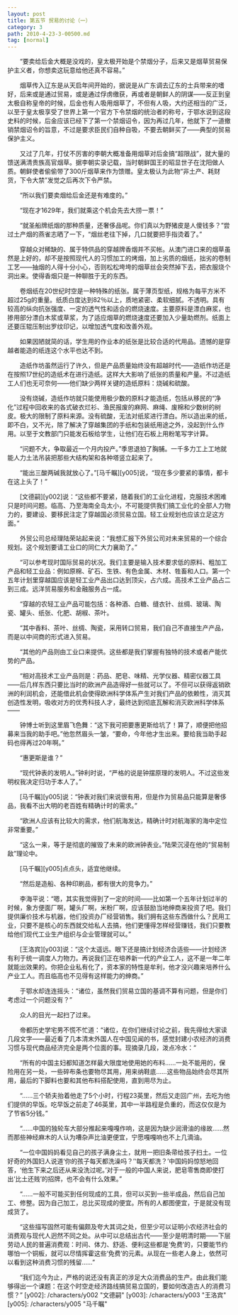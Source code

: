 ```yaml
---
layout: post
title: 第五节 贸易的讨论（一）
category: 3
path: 2010-4-23-3-00500.md
tag: [normal]
---
```


　　“要卖给后金大概是没戏的，皇太极开始是个禁烟分子，后来又是烟草贸易保护主义者，你想卖这玩意给他还真不容易。”

　　烟草传入辽东是从天启年间开始的，据说是从广东调去辽东的士兵带来的嗜好，后来或是通过贸易，或是通过俘虏缴获，再或者是朝鲜人的阴谋——反正到皇太极自称皇帝的时候，后金也有人吸用烟草了，不但有人吸，大约还相当的广泛，以至于皇太极享受了世界上第一个官方下令禁烟的统治者的称号，于鄂水说到这段史料的时候，后金应该已经下了第一个禁烟诏令，因为再过几年，他就下了一道撤销禁烟诏令的旨意，不过是要求臣民们自种自吸，不要去朝鲜买了——典型的贸易保护主义。

　　又过了几年，打仗不厉害的李朝大概准备用烟草对后金搞“超限战”，就大量的馈送满清贵族高官烟草。据李朝实录记载，当时朝鲜国王的昭显世子在沈阳做人质。朝鲜使者偷偷带了300斤烟草来作为馈赠。皇太极认为此物“非土产、耗财货，下令大禁”发觉之后再次下令严禁。

　　“所以我们要卖烟给后金还是有难度的。”

　　“现在才1629年，我们就乘这个机会先去大捞一票！”

　　“就圣船牌纸烟的那种质量，还奢侈品呢。你们真以为野猪皮是人傻钱多？”尝过土产烟的燕雀志晒了一下，“烟丝老往下掉，几口就要把手指烫着了。”

　　穿越众对稀缺的、属于特供品的穿越牌香烟并不买帐。从澳门进口来的烟草虽然是上好的，却不是按照现代人的习惯加工的烤烟，加上劣质的烟纸，拙劣的卷制工艺——抽烟的人得十分小心，否则松松垮垮的烟草丝会突然掉下去，把衣服烧个洞出来。使得香烟只是一种聊胜于无的东西。

　　卷烟纸在20世纪时空是一种特殊的纸张。属于薄页型纸，规格为每平方米不超过25g的重量。纸质白度达到82％以上，质地紧密、柔软细腻。不透明。具有较高的纵向抗张强度、一定的透气性和适合的燃烧速度。主要原料是漂白麻浆，也掺用部分漂白木浆或草浆，为了适应烟草的燃烧速度还要加入少量助燃剂。纸面上还要压辊压制出罗纹印记，以增加透气度和改善外观。

　　如果因陋就简的话，学生用的作业本的纸张是比较合适的代用品。遗憾的是穿越者能造的纸连这个水平也达不到。

　　造纸作坊虽然运行了许久，但是产品质量始终没有超越时代——造纸作坊还是在按照17世纪的造纸术在进行造纸。这样大大影响了纸张的质量和产量。不过造纸工人们也无可奈何——他们缺少两样关键的造纸原料：烧碱和硫酸。

　　没有烧碱，造纸作坊就只能使用极少数的原料才能造纸，包括从移民的“净化”过程中回收来的各式破衣烂衫、渔民报废的麻网、麻绳、废棉和少数树的树皮。极大的限制了原料来源。没有硫酸，无法对纸浆进行漂白。所以造出来的纸，即不白，又不光，除了解决了穿越集团的手纸和包装纸用途之外，没起到什么作用。以至于文教部门只能发石板给学生，让他们在石板上用粉笔写字计算。

　　“问题不大，争取最近一个月内投产。”季思退拍了胸脯。一千多力工上工地就能人力土法吊装把那些大结构架和各种塔竖立起来了。

　　“能出三酸两碱我就放心了。”[马千瞩][y005]说，“现在多少要紧的事情，都卡在这上头了！”

　　[文德嗣][y002]说：“这些都不要紧，随着我们的工业化进程，克服技术困难只是时间问题。临高、乃至海南全岛太小，不可能提供我们搞工业化的全部人力物力的，要建设、要移民注定了穿越国必须贸易立国。轻工业规划也应该立足这方面。”

　　外贸公司总经理陆荣站起来说：“我想汇报下外贸公司对未来贸易的一个综合规划。这个规划要请工业口的同仁大力襄助了。”

　　“可以参考现时国际贸易的状况。我们主要是输入技术要求低的原料、粗加工产品和轻工业品：例如原棉、矿石、生铁、有色金属、木材、牲畜和人口。第一个五年计划里穿越国应该是轻工业产品出口达到顶尖，占六成。高技术工业产品占二到三成。远洋贸易服务和金融服务占一成。

　　“穿越的农轻工业产品可能包括：各种酒、白糖、缝衣针、丝绸、玻璃、陶瓷、罐头、纸张、化肥、胡椒、茶叶。

　　“其中香料、茶叶、丝绸、陶瓷，采用转口贸易，我们自己不直接生产产品，而是以中间商的形式进入贸易。

　　“其他的产品则由工业口来提供。这些都是我们掌握有独特的技术或者产能优势的产品。

　　“相对高技术工业产品则是：药品、肥皂、味精、光学仪器、精密仪器工具——后几样东西只要比当时的欧洲产品造得好一些就可以了。不但可以获得返销欧洲的利润机会，还能借此机会使得欧洲科学体系产生对我们产品的依赖性，消灭其创造性发明，吸收对方的优秀科技人才，最终达到彻底瓦解和消灭欧洲科学体系——

　　钟博士听到这里眉飞色舞：“这下我可把要惠更斯给坑了！算了，顺便把他招募来当我的助手吧。”他忽然眉头一皱，“要命，今年他才生出来。要给我当助手起码也得再过20年啊。”

　　“惠更斯是谁？”

　　“现代钟表的发明人。”钟利时说，“严格的说是钟摆原理的发明人。不过这些发明权我决定归功于本人了。”

　　[马千瞩][y005]说：“钟表对我们来说很有用，但是作为贸易品只能算是奢侈品，我看不出大明的老百姓有精确计时的需求。”

　　“欧洲人应该有比较大的需求，他们航海发达，精确计时对航海家的海中定位非常重要。”

　　“这么一来，等于是彻底的摧毁了未来的欧洲钟表业。”陆荣沉浸在他的“贸易制敌”理论中。

　　[马千瞩][y005]点点头，适宜他继续。

　　“然后是造船、各种印刷品，都有很大的竞争力。”

　　李海平说：“嗯，其实我觉得到了一定的时间——比如第一个五年计划过半的时候，象方便面厂啊，罐头厂啊，米粉厂啊，应该鼓励当地绅商来投资了吧。我们提供廉价技术与机器，他们投资办厂经营销售。我们拥有这些东西做什么？民用工业，只要不是核心的东西就交给私人去搞，他们更懂得怎样经营赚钱，我们只要教给他们现代工业生产组织与企业管理就可以。”

　　[王洛宾][y003]说：“这个太遥远。眼下还是搞计划经济合适些——计划经济有利于统一调度人力物力。再说我们正在培养新一代的产业工人，这不是一年二年就能出效果的。你把企业私有化了，资本家的特性是牟利，他才没兴趣来培养什么产业工人。而且临高也不见得有这样能力的绅商。”

　　于鄂水却连连摇头：“诸位，虽然我们贸易立国的基调不算有问题，但是你们考虑过一个问题没有？”

　　众人的目光一起扫了过来。

　　帝都历史学宅男不慌不忙道：“诸位，在你们继续讨论之前，我先得给大家读几段文字——最近看了几本清末外国人在中国见闻的书，感觉封建小农经济的消费习惯与现代商品经济完全是两个位面的事。现摘录几段，泼点冷水：“

　　“所有的中国主妇都知道怎样最大限度地使用她的布料……一处不能用的，保险用在另一处，一些碎布条也要物尽其用，用来纳鞋底……这些物品始终会尽其所用，最后的下脚料也要和其他布料搭配使用，直到用尽为止。

　　“……三个轿夫抬着他走了5个小时，行程23英里，然后又走回广州，去吃为他们提供的早饭。吃早饭之前走了46英里，其中一半路程是负重的，而这仅仅是为了节省5分钱。”

　　“……中国的独轮车大部分推起来嘎嘎作响，这是因为缺少润滑油的缘故……然而那些神经麻木的人认为嘈杂声比油更便宜，宁愿嘎嘎响也不上几滴油。

　　“一位中国妈妈看见自己的孩子满身尘土，就用一把旧条帚给孩子扫土。一位好奇的外国妇人说道‘你的孩子每天都洗澡吗？’‘每天都洗？’中国妈妈惊怒地回答，‘他生下来之后还从来没洗过呢。’对于一般的中国人来说，肥皂零售商即使打出‘比土还贱’的招牌，也不会有什么效果。”

　　“……一般不可能买到任何现成的工具，但可以买到一些半成品，然后自己加工、修整。因为自己加工，总比买现成的便宜。所有的人都图便宜，于是就没有现成货了。

　　“这些描写固然可能有偏颇及夸大其词之处，但至少可以证明小农经济社会的消费观与现代人迥然不同之处。从中可以总结出古代——至少是明清时期——下层劳动人民的普遍消费观：时间、体力、舒适、便利这些都是‘免费’的，只要能节约哪怕一个铜板，就可以尽情挥霍这些‘免费’的元素。从现在一些老人身上，依然可以看到这种消费习惯的残留……”

　　“我们迄今为止，严格的说还没有真正的涉足大众消费品的生产。由此我们能够得出一个课题：在这个时空走经济路线搞贸易立国的，要如何改造古人的消费习惯？”
[y002]: /characters/y002 "文德嗣"
[y003]: /characters/y003 "王洛宾"
[y005]: /characters/y005 "马千瞩"
